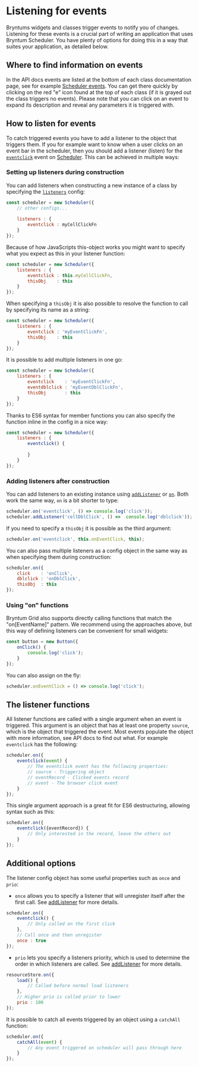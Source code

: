 # Listening for events
Bryntums widgets and classes trigger events to notify you of changes. Listening for these events is a crucial part of
writing an application that uses Bryntum Scheduler. You have plenty of options for doing this in a way that suites your 
application, as detailed below.
## Where to find information on events
In the API docs events are listed at the bottom of each class documentation page, see for example 
[Scheduler events](#Scheduler/view/Scheduler#events). You can get there quickly by clicking on the red "e" icon found at the top of
each class (if it is grayed out the class triggers no events). Please note that you can click on an event to expand its
description and reveal any parameters it is triggered with.

## How to listen for events
To catch triggered events you have to add a listener to the object that triggers them. If you for example want to know
when a user clicks on an event bar in the scheduler, then you should add a listener (listen) for the 
[`eventclick`](#Scheduler/view/mixin/SchedulerDomEvents#event-eventClick) event on [Scheduler](#Scheduler/view/Scheduler). This can be achieved in multiple ways:

### Setting up listeners during construction
You can add listeners when constructing a new instance of a class by specifying the 
[`listeners`](#Core/mixin/Events#config-listeners) config:

```javascript
const scheduler = new Scheduler({
    // other configs...
    
    listeners : {
        eventclick : myCellClickFn
    }
});
```
 
Because of how JavaScripts this-object works you might want to specify what you expect as this in your listener function:

```javascript
const scheduler = new Scheduler({
    listeners : {
        eventclick : this.myCellClickFn,
        thisObj    : this
    }
});
```

When specifying a `thisObj` it is also possible to resolve the function to call by specifying its name as a string:

```javascript
const scheduler = new Scheduler({
    listeners : {
        eventclick : 'myEventClickFn',
        thisObj    : this
    }
});
```

It is possible to add multiple listeners in one go:

```javascript
const scheduler = new Scheduler({
    listeners : {
        eventclick    : 'myEventClickFn',
        eventdblclick : 'myEventDblClickFn',
        thisObj       : this
    }
});
```

Thanks to ES6 syntax for member functions you can also specify the function inline in the config in a nice way:

```javascript
const scheduler = new Scheduler({
    listeners : {
        eventclick() {
            
        }
    }
});
```

### Adding listeners after construction
You can add listeners to an existing instance using [`addListener`](#Core/mixin/Events#function-addListener) or 
[`on`](#Core/mixin/Events#function-on). Both work the same way, `on` is a bit shorter to type:

```javascript
scheduler.on('eventclick', () => console.log('click'));
scheduler.addListener('cellDblClick', () =>  console.log('dblclick'));
```

If you need to specify a `thisObj` it is possible as the third argument:

```javascript
scheduler.on('eventclick', this.onEventClick, this);
```

You can also pass multiple listeners as a config object in the same way as when specifying them during construction:

```javascript
scheduler.on({
    click    : 'onClick',
    dblclick : 'onDblClick',
    thisObj  : this
});
```

### Using "on" functions
Bryntum Grid also supports directly calling functions that match the "on[EventName]" pattern. We recommend using the 
approaches above, but this way of defining listeners can be convenient for small widgets:

```javascript
const button = new Button({
    onClick() {
        console.log('click');
    }
});
```

You can also assign on the fly:

```javascript
scheduler.onEventClick = () => console.log('click');
```

## The listener functions
All listener functions are called with a single argument when an event is triggered. This argument is an object that has
at least one property `source`, which is the object that triggered the event. Most events populate the object with
more information, see API docs to find out what. For example `eventclick` has the following: 

```javascript
scheduler.on({
    eventclick(event) {
        // The eventclick event has the following properties:
        // source - Triggering object
        // eventRecord - Clicked events record
        // event - The browser click event
    }
});
```

This single argument approach is a great fit for ES6 destructuring, allowing syntax such as this:

```javascript
scheduler.on({
    eventclick({eventRecord}) {
        // Only interested in the record, leave the others out
    }
});
```

## Additional options
The listener config object has some useful properties such as `once` and `prio`:

* `once` allows you to specify a listener that will unregister itself after the first call. See [addListener](#Core/mixin/Events#function-addListener) for more details.


```javascript
scheduler.on({
    eventclick() {
        // Only called on the first click
    },
    // Call once and then unregister
    once : true
});
```

* `prio` lets you specify a listeners priority, which is used to determine the order in which listeners are called. See [addListener](#Core/mixin/Events#function-addListener) for more details.

```javascript
resourceStore.on({
    load() {
        // Called before normal load listeners
    },
    // Higher prio is called prior to lower
    prio : 100
});
```
 
It is possible to catch all events triggered by an object using a `catchAll` function:

```javascript
scheduler.on({
    catchAll(event) {
        // Any event triggered on scheduler will pass through here
    }
});
```
